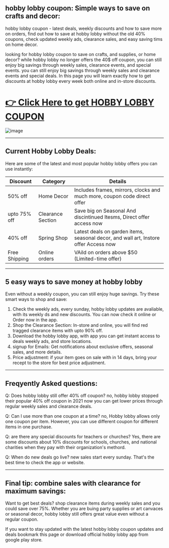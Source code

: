 ## hobby lobby coupon: Simple ways to save on crafts and decor:

hobby lobby coupon - latest deals, weekly discounts and how to save more on orders, find out how to save at hobby lobby without the
old 40% coupons, check updated weekly ads, clearance sales, and easy saving tims on home decor.


looking for hobby lobby coupon to save on crafts, and supplies, or home decor? while hobby lobby no longer offers the 40$ off coupon, 
you can still enjoy big savings through weekly sales, clearance events, and special events. you can still enjoy big savings through 
weekly sales and clearance events and special deals. In this page you will learn exactly how to get discounts at hobby lobby every week
both online and in-store discounts.

<h1><a href="https://www.google.com/url?q=https%3A%2F%2Fwww.dynews.net%2F2025%2F05%2Ftop-hobby-lobby-coupons-for-2025.html&sa=D&sntz=1&usg=AOvVaw1xLHDeE0IFgUB0BgeuZ9Z8">👉 Click Here to get HOBBY LOBBY COUPON</a></h1>

![image](https://github.com/user-attachments/assets/966e1d0b-4a6d-4178-80a7-d9c14ff8ed75)


-----

## Current Hobby Lobby Deals:

Here are some of the latest and most popular hobby lobby offers you can use instantly:

| Discount    | Category |    Details  |
| ----------- | --------- | ---------- |
| 50% off     | Home Decor | Includes frames, mirrors, clocks and much more, coupon code direct offer |
| upto 75% off | Clearance Section | Save big on Seasonal And discintinued Itesms, Direct offer access now |
| 40% off    | Spring Shop | Latest deals on garden items, seasonal decor, and wall art, Instore offer Access now |
| Free Shipping | Online orders | VAild on orders above $50 (Limited-time offer) |

----

## 5 easy ways to save money at hobby lobby 

Even without a weekly coupon, you can still enjoy huge savings. Try these smart ways to shop and save:

1. Check the weekly ads, every sunday, hobby lobby updates are avaliable, with its weekly ds and new discounts. You can now check it online or Order now in the app.
2.  Shop the Clearance Section: In-store and online, you will find red tragged clearance items with upto 90% off.
3.  Download the hobby lobby app, with app you can get instant access to deals weekly ads, and store locations.
4.  signup for Emails: Get notifications about exclusive offers, seasonal sales, and more details.
5.  Price adjustment: if your item goes on sale with in 14 days, bring your recept to the store for best price adjustment.

----

## Freqyently Asked questions:

Q: Does hobby lobby still offer 40% off coupon?
no, hobby lobby stopped their popular 40% off coupon in 2021 now you can get lower prices through regular weekly sales and  clearance deals.

Q: Can I use more than one coupon at a time?
no, Hobby lobby allows only one coupon per item. However, you can use different coupon for different items in one purchase. 

Q: are there any special discounts for teachers or churches?
Yes, there are some discounts about 10% discounts for schools, churches, and national charities when they pay with their organization's methord.

Q: When do new deals go live?
new sales start every sunday. That's the best time to check the app or website.

----

## Final tip: combine sales with clearance for maximum savings:

Want to get best deals? shop clearance items during weekly sales and you could save over 75%. Whether you are buing party supplies or art canvaces or seasonal decor, hobby lobby still offers great value even without a regular coupon.

If you want to stay updated with the latest hobby lobby coupon updates and deals bookmark this page or download official hobby lobby app from google play store.

